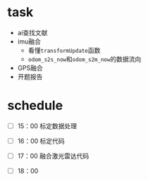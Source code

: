 # task

- ai查找文献
- imu融合
  - 看懂`transformUpdate`函数
  - `odom_s2s_now`和`odom_s2m_now`的数据流向
- GPS融合
- 开题报告

# schedule

- [ ] 15：00 标定数据处理
- [ ] 16：00 标定代码
- [ ] 17：00 融合激光雷达代码
- [ ] 18：00 

